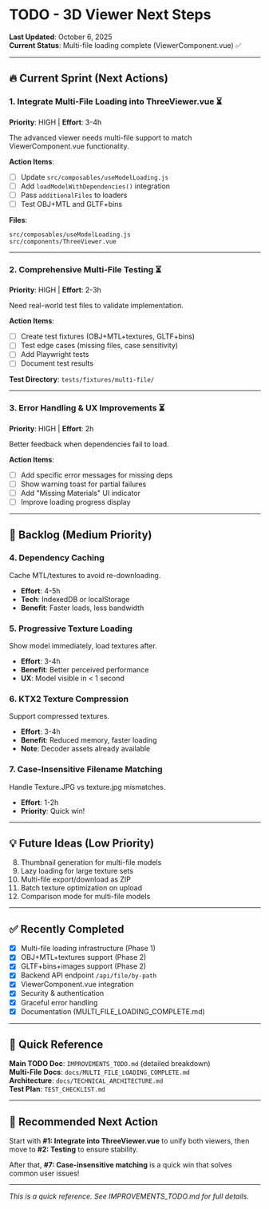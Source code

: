 # TODO - 3D Viewer Next Steps

**Last Updated**: October 6, 2025  
**Current Status**: Multi-file loading complete (ViewerComponent.vue) ✅

---

## 🔥 Current Sprint (Next Actions)

### 1. Integrate Multi-File Loading into ThreeViewer.vue ⏳
**Priority**: HIGH | **Effort**: 3-4h

The advanced viewer needs multi-file support to match ViewerComponent.vue functionality.

**Action Items**:
- [ ] Update `src/composables/useModelLoading.js`
- [ ] Add `loadModelWithDependencies()` integration  
- [ ] Pass `additionalFiles` to loaders
- [ ] Test OBJ+MTL and GLTF+bins

**Files**: 
```
src/composables/useModelLoading.js
src/components/ThreeViewer.vue
```

---

### 2. Comprehensive Multi-File Testing ⏳
**Priority**: HIGH | **Effort**: 2-3h

Need real-world test files to validate implementation.

**Action Items**:
- [ ] Create test fixtures (OBJ+MTL+textures, GLTF+bins)
- [ ] Test edge cases (missing files, case sensitivity)
- [ ] Add Playwright tests
- [ ] Document test results

**Test Directory**: `tests/fixtures/multi-file/`

---

### 3. Error Handling & UX Improvements ⏳
**Priority**: HIGH | **Effort**: 2h

Better feedback when dependencies fail to load.

**Action Items**:
- [ ] Add specific error messages for missing deps
- [ ] Show warning toast for partial failures
- [ ] Add "Missing Materials" UI indicator
- [ ] Improve loading progress display

---

## 🚀 Backlog (Medium Priority)

### 4. Dependency Caching
Cache MTL/textures to avoid re-downloading.
- **Effort**: 4-5h
- **Tech**: IndexedDB or localStorage
- **Benefit**: Faster loads, less bandwidth

### 5. Progressive Texture Loading
Show model immediately, load textures after.
- **Effort**: 3-4h
- **Benefit**: Better perceived performance
- **UX**: Model visible in < 1 second

### 6. KTX2 Texture Compression
Support compressed textures.
- **Effort**: 3-4h
- **Benefit**: Reduced memory, faster loading
- **Note**: Decoder assets already available

### 7. Case-Insensitive Filename Matching
Handle Texture.JPG vs texture.jpg mismatches.
- **Effort**: 1-2h
- **Priority**: Quick win!

---

## 💡 Future Ideas (Low Priority)

8. Thumbnail generation for multi-file models
9. Lazy loading for large texture sets
10. Multi-file export/download as ZIP
11. Batch texture optimization on upload
12. Comparison mode for multi-file models

---

## ✅ Recently Completed

- [x] Multi-file loading infrastructure (Phase 1)
- [x] OBJ+MTL+textures support (Phase 2)
- [x] GLTF+bins+images support (Phase 2)
- [x] Backend API endpoint `/api/file/by-path`
- [x] ViewerComponent.vue integration
- [x] Security & authentication
- [x] Graceful error handling
- [x] Documentation (MULTI_FILE_LOADING_COMPLETE.md)

---

## 📝 Quick Reference

**Main TODO Doc**: `IMPROVEMENTS_TODO.md` (detailed breakdown)  
**Multi-File Docs**: `docs/MULTI_FILE_LOADING_COMPLETE.md`  
**Architecture**: `docs/TECHNICAL_ARCHITECTURE.md`  
**Test Plan**: `TEST_CHECKLIST.md`

---

## 🎯 Recommended Next Action

Start with **#1: Integrate into ThreeViewer.vue** to unify both viewers, then move to **#2: Testing** to ensure stability.

After that, **#7: Case-insensitive matching** is a quick win that solves common user issues!

---

*This is a quick reference. See IMPROVEMENTS_TODO.md for full details.*
